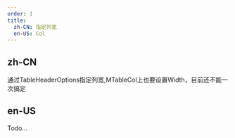 ```yaml
---
order: 1
title:
  zh-CN: 指定列宽
  en-US: Col
---
```


## zh-CN

通过TableHeaderOptions指定列宽,MTableCol上也要设置Width，目前还不能一次搞定

## en-US

Todo...
